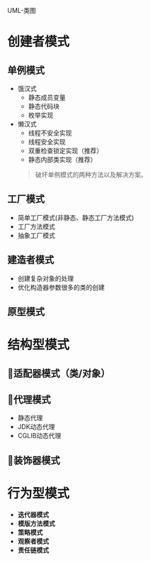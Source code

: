 UML-类图
# 创建者模式
## **单例模式**
- 饿汉式
    - 静态成员变量
    - 静态代码块
    - 枚举实现
- 懒汉式
  - 线程不安全实现
  - 线程安全实现
  - 双重检查锁定实现（推荐）
  - 静态内部类实现（推荐）
  > 破坏单例模式的两种方法以及解决方案。
## **工厂模式**
  - 简单工厂模式(非静态、静态工厂方法模式)
  - 工厂方法模式
  - 抽象工厂模式 
## **建造者模式**
- 创建复杂对象的处理
- 优化构造器参数很多的类的创建

## 原型模式

# 结构型模式
## 🌟适配器模式（类/对象）
##  🌟代理模式
- 静态代理
- JDK动态代理
- CGLIB动态代理

## 🌟装饰器模式

# 行为型模式
- **迭代器模式**
- **模版方法模式**
- **策略模式**
- **观察者模式**
- **责任链模式**